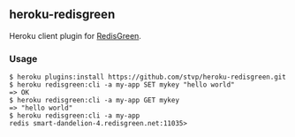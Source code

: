 ## heroku-redisgreen

Heroku client plugin for [RedisGreen](https://addons.heroku.com/redisgreen).


### Usage

```console
$ heroku plugins:install https://github.com/stvp/heroku-redisgreen.git
$ heroku redisgreen:cli -a my-app SET mykey "hello world"
=> OK
$ heroku redisgreen:cli -a my-app GET mykey
=> "hello world"
$ heroku redisgreen:cli -a my-app
redis smart-dandelion-4.redisgreen.net:11035>
```
